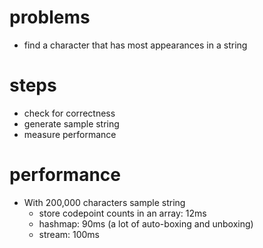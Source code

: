# problems
- find a character that has most appearances in a string
# steps
- check for correctness
- generate sample string
- measure performance
# performance
- With 200,000 characters sample string
  - store codepoint counts in an array: 12ms
  - hashmap: 90ms (a lot of auto-boxing and unboxing)
  - stream: 100ms
